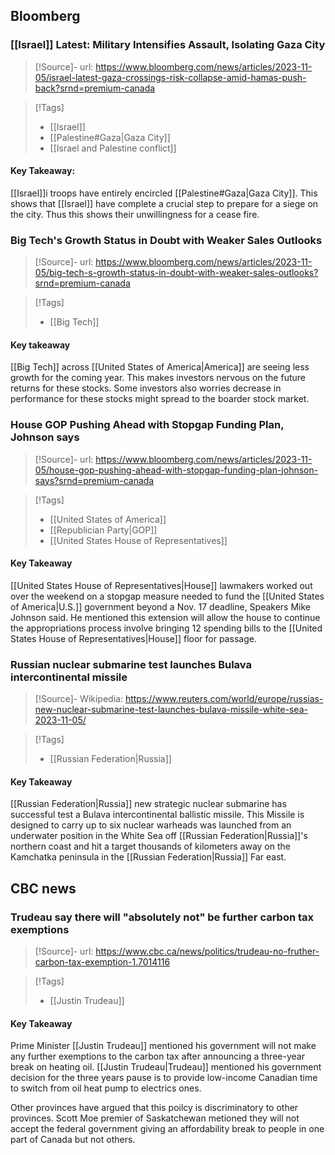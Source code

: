 
## Bloomberg
### [[Israel]] Latest: Military Intensifies Assault, Isolating Gaza City

> [!Source]-
> url: https://www.bloomberg.com/news/articles/2023-11-05/israel-latest-gaza-crossings-risk-collapse-amid-hamas-push-back?srnd=premium-canada

> [!Tags]
> - [[Israel]]
> - [[Palestine#Gaza|Gaza City]]
> - [[Israel and Palestine conflict]]

#### Key Takeaway: 
[[Israel]]i troops have entirely encircled [[Palestine#Gaza|Gaza City]]. This shows that [[Israel]] have complete a crucial step to prepare for a siege on the city. Thus this shows their unwillingness for a cease fire. 

### Big Tech's Growth Status in Doubt with Weaker Sales Outlooks

>[!Source]-
>url: https://www.bloomberg.com/news/articles/2023-11-05/big-tech-s-growth-status-in-doubt-with-weaker-sales-outlooks?srnd=premium-canada

>[!Tags]
>- [[Big Tech]]

#### Key takeaway
[[Big Tech]] across [[United States of America|America]] are seeing less growth for the coming year. This makes investors nervous on the future returns for these stocks. Some investors also worries decrease in performance for these stocks might spread to the boarder stock market.




### House GOP Pushing Ahead with Stopgap Funding Plan, Johnson says

>[!Source]-
>url: https://www.bloomberg.com/news/articles/2023-11-05/house-gop-pushing-ahead-with-stopgap-funding-plan-johnson-says?srnd=premium-canada

> [!Tags]
> - [[United States of America]]
> - [[Republician Party|GOP]]
> - [[United States House of Representatives]]

#### Key Takeaway
[[United States House of Representatives|House]] lawmakers worked out over the weekend on a stopgap measure needed to fund the [[United States of America|U.S.]] government beyond a Nov. 17 deadline, Speakers Mike Johnson said. He mentioned this extension will allow the house to continue the appropriations process involve bringing 12 spending bills to the [[United States House of Representatives|House]] floor for passage.






### Russian nuclear submarine test launches Bulava intercontinental missile

>[!Source]-
>Wikipedia: https://www.reuters.com/world/europe/russias-new-nuclear-submarine-test-launches-bulava-missile-white-sea-2023-11-05/

>[!Tags]
>- [[Russian Federation|Russia]]

#### Key Takeaway
[[Russian Federation|Russia]] new strategic nuclear submarine has successful test a Bulava intercontinental ballistic missile. This Missile is designed to carry up to six nuclear warheads was launched from an underwater position in the White Sea off [[Russian Federation|Russia]]'s northern coast and hit a target thousands of kilometers away on the Kamchatka peninsula in the [[Russian Federation|Russia]] Far east.



## CBC news
### Trudeau say there will "absolutely not" be further carbon tax exemptions

>[!Source]-
>url: https://www.cbc.ca/news/politics/trudeau-no-fruther-carbon-tax-exemption-1.7014116

>[!Tags]
>- [[Justin Trudeau]]

#### Key Takeaway
Prime Minister [[Justin Trudeau]] mentioned his government will not make any further exemptions to the carbon tax after announcing a three-year break on heating oil. [[Justin Trudeau|Trudeau]] mentioned his government decision for the three years pause is to provide low-income Canadian time to switch from oil heat pump to electrics ones.

Other provinces have argued that this poilcy is discriminatory to other provinces. Scott Moe premier of Saskatchewan metioned they will not accept the federal government giving an affordability break to people in one part of Canada but not others.